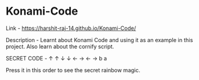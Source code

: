 # Konami-Code
Link - https://harshit-raj-14.github.io/Konami-Code/



Description - Learnt about Konami Code and using it as an example in this project. Also learn about the cornify script.

SECRET CODE - ↑ ↑ ↓ ↓ ← → ← → b a

Press it in this order to see the secret rainbow magic.
